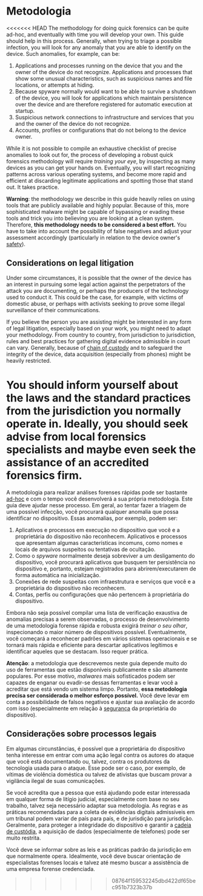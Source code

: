 # Metodologia

<<<<<<< HEAD
The methodology for doing quick forensics can be quite ad-hoc, and eventually with time you will develop your own. This guide should help in this process. Generally, when trying to triage a possible infection, you will look for any anomaly that you are able to identify on the device. Such anomalies, for example, can be:

1. Applications and processes running on the device that you and the owner of the device do not recognize. Applications and processes that show some unusual characteristics, such as suspicious names and file locations, or attempts at hiding.
2. Because spyware normally would want to be able to survive a shutdown of the device, you will look for applications which maintain persistence over the device and are therefore registered for automatic execution at startup.
3. Suspicious network connections to infrastructure and services that you and the owner of the device do not recognize.
4. Accounts, profiles or configurations that do not belong to the device owner.

While it is not possible to compile an exhaustive checklist of precise anomalies to look out for, the process of developing a robust quick forensics methodology will require *training your eye*, by inspecting as many devices as you can get your hands on. Eventually, you will start recognizing patterns across various operating systems, and become more rapid and efficient at discarding legitimate applications and spotting those that stand out. It takes practice.

**Warning**: the methodology we describe in this guide heavily relies on using tools that are publicly available and highly popular. Because of this, more sophisticated malware might be capable of bypassing or evading these tools and trick you into believing you are looking at a clean system. Therefore, **this methodology needs to be considered a best effort.** You have to take into account the possibility of false negatives and adjust your assessment accordingly (particularly in relation to the device owner's [safety](safety.md)).

## Considerations on legal litigation

Under some circumstances, it is possible that the owner of the device has an interest in pursuing some legal action against the perpetrators of the attack you are documenting, or perhaps the producers of the technology used to conduct it. This could be the case, for example, with victims of domestic abuse, or perhaps with activists seeking to prove some illegal surveillance of their communications.

If you believe the person you are assisting might be interested in any form of legal litigation, especially based on your work, you might need to adapt your methodology. From country to country, from jurisdiction to jurisdiction, rules and best practices for gathering digital evidence admissible in court can vary. Generally, because of [chain of custody](https://en.wikipedia.org/wiki/Chain_of_custody) and to safeguard the integrity of the device, data acquisition (especially from phones) might be heavily restricted.

You should inform yourself about the laws and the standard practices from the jurisdiction you normally operate in. Ideally, you should seek advise from local forensics specialists and maybe even seek the assistance of an accredited forensics firm.
=======
A metodologia para realizar análises forenses rápidas pode ser bastante [ad-hoc](https://pt.wikipedia.org/wiki/Ad_hoc) e com o tempo você desenvolverá a sua própria metodologia. Este guia deve ajudar nesse processo. Em geral, ao tentar fazer a triagem de uma possível infecção, você procurará qualquer anomalia que possa identificar no dispositivo. Essas anomalias, por exemplo, podem ser:

1. Aplicativos e processos em execução no dispositivo que você e a proprietária do dispositivo não reconhecem. Aplicativos e processos que apresentam algumas características incomuns, como nomes e locais de arquivos suspeitos ou tentativas de ocultação.
2. Como o _spyware_ normalmente deseja sobreviver a um desligamento do dispositivo, você procurará aplicativos que busquem ter persistência no dispositivo e, portanto, estejam registrados para abrirem/executarem de forma automática na inicialização.
3. Conexões de rede suspeitas com infraestrutura e serviços que você e a proprietária do dispositivo não reconhecem.
4. Contas, perfis ou configurações que não pertencem à proprietária do dispositivo.

Embora não seja possível compilar uma lista de verificação exaustiva de anomalias precisas a serem observadas, o processo de desenvolvimento de uma metodologia forense rápida e robusta exigirá _treinar o seu olhar_, inspecionando o maior número de dispositivos possível. Eventualmente, você começará a reconhecer padrões em vários sistemas operacionais e se tornará mais rápida e eficiente para descartar aplicativos legítimos e identificar aqueles que se destacam. Isso requer prática.

**Atenção**: a metodologia que descrevemos neste guia depende muito do uso de ferramentas que estão disponíveis publicamente e são altamente populares. Por esse motivo, _malwares_ mais sofisticados podem ser capazes de enganar ou evadir-se dessas ferramentas e levar você a acreditar que está vendo um sistema limpo. Portanto, **essa metodologia precisa ser considerada o melhor esforço possível.** Você deve levar em conta a possibilidade de falsos negativos e ajustar sua avaliação de acordo com isso (especialmente em relação à [segurança](safety.md) da proprietária do dispositivo).

## Considerações sobre processos legais

Em algumas circunstâncias, é possível que a proprietária do dispositivo tenha interesse em entrar com uma ação legal contra os autores do ataque que você está documentando ou, talvez, contra os produtores da tecnologia usada para o ataque. Esse pode ser o caso, por exemplo, de vítimas de violência doméstica ou talvez de ativistas que buscam provar a vigilância ilegal de suas comunicações.

Se você acredita que a pessoa que está ajudando pode estar interessada em qualquer forma de litígio judicial, especialmente com base no seu trabalho, talvez seja necessário adaptar sua metodologia. As regras e as práticas recomendadas para a coleta de evidências digitais admissíveis em um tribunal podem variar de país para país, e de jurisdição para jurisdição. Geralmente, para proteger a integridade do dispositivo e garantir a [cadeia de custódia](https://pt.wikipedia.org/wiki/Cadeia_de_cust%C3%B3dia), a aquisição de dados (especialmente de telefones) pode ser muito restrita.

Você deve se informar sobre as leis e as práticas padrão da jurisdição em que normalmente opera. Idealmente, você deve buscar orientação de especialistas forenses locais e talvez até mesmo buscar a assistência de uma empresa forense credenciada.
>>>>>>> 08764f159532245dbd422df65bec951b7323b37b
